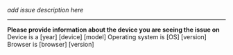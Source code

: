 _add issue description here_

______________
**Please provide information about the device you are seeing the issue on**
Device is a [year] [device] [model]
Operating system is [OS] [version]
Browser is [browser] [version]
